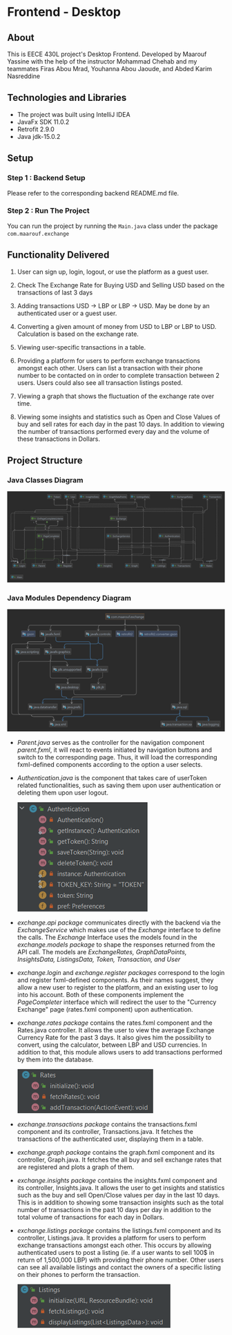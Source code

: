# Frontend - Desktop

## About
This is EECE 430L project's Desktop Frontend. Developed by Maarouf Yassine with the help of the instructor Mohammad Chehab and my teammates Firas Abou Mrad, Youhanna Abou Jaoude, and Abded Karim Nasreddine

## Technologies and Libraries
* The project was built using IntelliJ IDEA
* JavaFx SDK 11.0.2
* Retrofit 2.9.0
* Java jdk-15.0.2

## Setup

### Step 1 : Backend Setup
Please refer to the corresponding backend README.md file.

### Step 2 : Run The Project
You can run the project by running the `Main.java` class under the package `com.maarouf.exchange`

## Functionality Delivered
1) User can sign up, login, logout, or use the platform as a guest user.

2) Check The Exchange Rate for Buying USD and Selling USD based on the transactions of last 3 days

3) Adding transactions USD -> LBP or LBP -> USD. May be done by an authenticated user or a guest user.

4) Converting a given amount of money from USD to LBP or LBP to USD. Calculation is based on the exchange rate.

5) Viewing user-specific transactions in a table.

6) Providing a platform for users to perform exchange transactions amongst each other. Users can list a transaction with their phone number to be contacted on in order to complete transaction between 2 users. Users could also see all transaction listings posted.

7) Viewing a graph that shows the fluctuation of the exchange rate over time.

8) Viewing some insights and statistics such as Open and Close Values of buy and sell rates for each day in the past 10 days. In addition to viewing the number of transactions performed every day and the volume of these transactions in Dollars.

## Project Structure

### Java Classes Diagram 
![img.png](img.png)

### Java Modules Dependency Diagram
![img_1.png](img_1.png)

* _Parent.java_ serves as the controller for the navigation component _parent.fxml_, it will react to events initiated by navigation buttons and switch to the corresponding page. Thus, it will load the corresponding fxml-defined components according to the option a user selects.
* _Authentication.java_ is the component that takes care of userToken related functionalities, such as saving them upon user authentication or deleting them upon user logout.
 
    ![img_2.png](img_2.png)
* _exchange.api package_ communicates directly with the backend via the _ExchangeService_ which makes use of the _Exchange_ interface to define the calls. The _Exchange_ Interface uses the models found in the _exchange.models package_ to shape the responses returned from the API call. The models are _ExchangeRates, GraphDataPoints, InsightsData, ListingsData, Token, Transaction, and User_
* _exchange.login_ and _exchange.register packages_ correspond to the login and register fxml-defined components. As their names suggest, they allow a new user to register to the platform, and an existing user to log into his account. Both of these components implement the _PageCompleter_ interface which will redirect the user to the "Currency Exchange" page (rates.fxml component) upon authentication.
* _exchange.rates package_ contains the rates.fxml component and the Rates.java controller. It allows the user to view the average Exchange Currency Rate for the past 3 days. It also gives him the possibility to convert, using the calculator, between LBP and USD currencies. In addition to that, this module allows users to add transactions performed by them into the database. 

    ![img_3.png](img_3.png)

* _exchange.transactions package_ contains the transactions.fxml component and its controller, Transactions.java. It fetches the transactions of the authenticated user, displaying them in a table.
* _exchange.graph package_ contains the graph.fxml component and its controller, Graph.java. It fetches the all buy and sell exchange rates that are registered and plots a graph of them.
* _exchange.insights package_ contains the insights.fxml component and its controller, Insights.java. It allows the user to get insights and statistics such as the buy and sell Open/Close values per day in the last 10 days. This is in addition to showing some transaction insights such as the total number of transactions in the past 10 days per day in addition to the total volume of transactions for each day in Dollars.
* _exchange.listings package_ contains the listings.fxml component and its controller, Listings.java. It provides a platform for users to perform exchange transactions amongst each other. This occurs by allowing authenticated users to post a listing (ie. if a user wants to sell 100$ in return of 1,500,000 LBP) with providing their phone number. Other users can see all available listings and contact the owners of a specific listing on their phones to perform the transaction. 

  ![img_4.png](img_4.png)